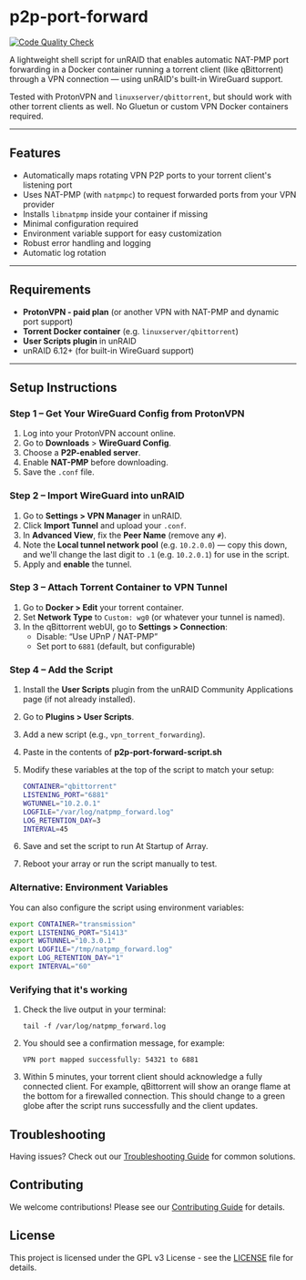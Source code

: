 # p2p-port-forward

[![Code Quality Check](https://github.com/the-ephus/p2p-port-forward/actions/workflows/quality-check.yml/badge.svg)](https://github.com/the-ephus/p2p-port-forward/actions/workflows/quality-check.yml)

A lightweight shell script for unRAID that enables automatic NAT-PMP port forwarding in a Docker container running a torrent client (like qBittorrent) through a VPN connection — using unRAID's built-in WireGuard support.

Tested with ProtonVPN and `linuxserver/qbittorrent`, but should work with other torrent clients as well. No Gluetun or custom VPN Docker containers required.

---

## Features

- Automatically maps rotating VPN P2P ports to your torrent client's listening port
- Uses NAT-PMP (with `natpmpc`) to request forwarded ports from your VPN provider
- Installs `libnatpmp` inside your container if missing
- Minimal configuration required
- Environment variable support for easy customization
- Robust error handling and logging
- Automatic log rotation

---

## Requirements

- **ProtonVPN - paid plan** (or another VPN with NAT-PMP and dynamic port support)
- **Torrent Docker container** (e.g. `linuxserver/qbittorrent`)
- **User Scripts plugin** in unRAID
- unRAID 6.12+ (for built-in WireGuard support)

---

## Setup Instructions

### Step 1 – Get Your WireGuard Config from ProtonVPN

1. Log into your ProtonVPN account online.
2. Go to **Downloads** > **WireGuard Config**.
3. Choose a **P2P-enabled server**.
4. Enable **NAT-PMP** before downloading.
5. Save the `.conf` file.

### Step 2 – Import WireGuard into unRAID

1. Go to **Settings > VPN Manager** in unRAID.
2. Click **Import Tunnel** and upload your `.conf`.
3. In **Advanced View**, fix the **Peer Name** (remove any `#`).
4. Note the **Local tunnel network pool** (e.g. `10.2.0.0`) — copy this down, and we'll change the last digit to `.1` (e.g. `10.2.0.1`) for use in the script.
5. Apply and **enable** the tunnel.

### Step 3 – Attach Torrent Container to VPN Tunnel

1. Go to **Docker > Edit** your torrent container.
2. Set **Network Type** to `Custom: wg0` (or whatever your tunnel is named).
3. In the qBittorrent webUI, go to **Settings > Connection**:
    - Disable: “Use UPnP / NAT-PMP”
    - Set port to `6881` (default, but configurable)

### Step 4 – Add the Script

1. Install the **User Scripts** plugin from the unRAID Community Applications page (if not already installed).
2. Go to **Plugins > User Scripts**.
3. Add a new script (e.g., `vpn_torrent_forwarding`).
4. Paste in the contents of **p2p-port-forward-script.sh**
5. Modify these variables at the top of the script to match your setup:

   ```bash
   CONTAINER="qbittorrent"
   LISTENING_PORT="6881"
   WGTUNNEL="10.2.0.1"
   LOGFILE="/var/log/natpmp_forward.log"
   LOG_RETENTION_DAY=3
   INTERVAL=45
6. Save and set the script to run At Startup of Array.
7. Reboot your array or run the script manually to test.

### Alternative: Environment Variables

You can also configure the script using environment variables:

```bash
export CONTAINER="transmission"
export LISTENING_PORT="51413" 
export WGTUNNEL="10.3.0.1"
export LOGFILE="/tmp/natpmp_forward.log"
export LOG_RETENTION_DAY="1"
export INTERVAL="60"
```

### Verifying that it's working

1. Check the live output in your terminal:

    ```
    tail -f /var/log/natpmp_forward.log
    ```

2. You should see a confirmation message, for example:

    ```
    VPN port mapped successfully: 54321 to 6881
    ```

3. Within 5 minutes, your torrent client should acknowledge a fully connected client.  For example, qBittorrent will show an orange flame at the bottom for a firewalled connection. This should change to a green globe after the script runs successfully and the client updates.

## Troubleshooting

Having issues? Check out our [Troubleshooting Guide](TROUBLESHOOTING.md) for common solutions.

## Contributing

We welcome contributions! Please see our [Contributing Guide](CONTRIBUTING.md) for details.

## License

This project is licensed under the GPL v3 License - see the [LICENSE](LICENSE) file for details.
